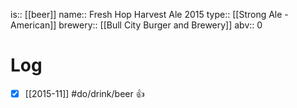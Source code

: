 is:: [[beer]]
name:: Fresh Hop Harvest Ale 2015
type:: [[Strong Ale - American]]
brewery:: [[Bull City Burger and Brewery]]
abv:: 0

# Log
- [x] [[2015-11]] #do/drink/beer 👍
